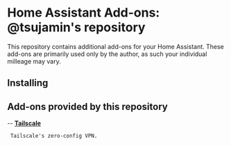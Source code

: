 # Home Assistant Add-ons: @tsujamin's repository

This repository contains additional add-ons for your Home Assistant.
These add-ons are primarily used only by the author, as such your individual milleage may vary.

## Installing


## Add-ons provided by this repository

-- **[Tailscale](/tailscale/README.md)**

     Tailscale's zero-config VPN.
